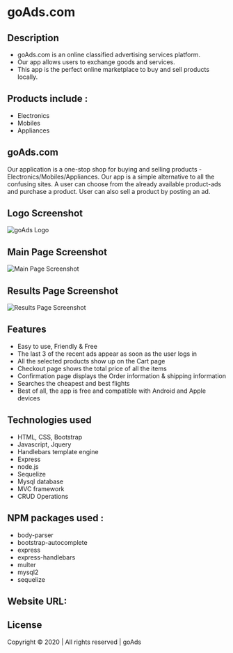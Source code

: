 # goAds.com

## Description

- goAds.com is an online classified advertising services platform.
- Our app allows users to exchange goods and services.
- This app is the perfect online marketplace to buy and sell products locally.

## Products include :

- Electronics
- Mobiles
- Appliances

## goAds.com

Our application is a one-stop shop for buying and selling products - Electronics/Mobiles/Appliances.
Our app is a simple alternative to all the confusing sites. A user can choose from the already available product-ads and purchase a product.
User can also sell a product by posting an ad.

## Logo Screenshot

![goAds Logo](/assets/img/logo/logo_bottom.png)

## Main Page Screenshot

![Main Page Screenshot](/assets/img/mainpage.png?raw=true "Title")

## Results Page Screenshot

![Results Page Screenshot](/assets/img/resultspage.png?raw=true "Title")

## Features

- Easy to use, Friendly & Free
- The last 3 of the recent ads appear as soon as the user logs in
- All the selected products show up on the Cart page
- Checkout page shows the total price of all the items
- Confirmation page displays the Order information & shipping information
- Searches the cheapest and best flights
- Best of all, the app is free and compatible with Android and Apple devices

## Technologies used

- HTML, CSS, Bootstrap
- Javascript, Jquery
- Handlebars template engine
- Express
- node.js
- Sequelize
- Mysql database
- MVC framework
- CRUD Operations

## NPM packages used :

- body-parser
- bootstrap-autocomplete
- express
- express-handlebars
- multer
- mysql2
- sequelize

## Website URL:

## License

Copyright © 2020 | All rights reserved | goAds
